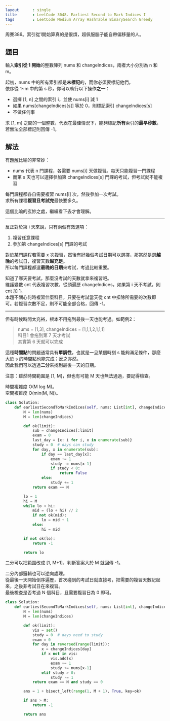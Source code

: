 ```yaml
---
layout      : single
title       : LeetCode 3048. Earliest Second to Mark Indices I
tags        : LeetCode Medium Array HashTable BinarySearch Greedy
---
```

周賽386。索引從1開始算真的是很煩，超佩服腦子能自帶偏移量的人。  

## 題目

輸入**索引從 1 開始**的整數陣列 nums 和 changeIndices，兩者大小分別為 n 和 m。  

起初，nums 中的所有索引都是**未標記**的，而你必須要標記他們。  
依序從 1\~m 中的第 s 秒，你可以執行以下操作**之一**：  

- 選擇 [1, n] 之間的索引 i，並使 nums[i] 減 1  
- 如果 nums[changeIndices[s]] 等於 0，則標記索引 changeIndices[s]  
- 不做任何事  

求 [1, m] 之間的一個整數，代表在最佳情況下，能夠標記**所有**索引的**最早秒數**。若無法全部標記則回傳 -1。  

## 解法

有[題解](https://leetcode.cn/problems/earliest-second-to-mark-indices-i/solutions/2653101/er-fen-da-an-pythonjavacgo-by-endlessche-or61/)比喻的非常妙：  

- nums 代表 n 門課程，各需要 nums[i] 天做複習。每天只能複習一門課程  
- 而第 s 天也可以選擇參加第 changeIndices[s] 門課的考試，但考試就不能複習  

每門課程都各自需要複習 nums[i] 次，然後參加一次考試。  
求所有課程**複習且考試完**最快要多久。  

這個比喻的玄妙之處，繼續看下去才會理解。  

---

反正對於第 i 天來說，只有兩個有效選項：  

1. 複習任意課程  
2. 參加第 changeIndices[s] 門課的考試  

對於某門課程若需要 x 次複習，然後有好幾個考試日期可以選擇，那當然是選**越晚**的考試日，複習天數**越充足**。  
所以每門課程都選**最晚的日期**來考試，考過比較重要。  

知道了哪天要考試，那麼沒考試的天數就拿來複習吧。  
維護變數 cnt 代表複習次數，從頭遍歷 changeIndices，如果第 i 天不考試，則 cnt 加 1。  
本題不關心何時複習什麼科目，只要在考試當天從 cnt 中扣除所需要的次數即可。若複習次數不足，則不可能全部合格，回傳 -1。  

---

但有時候時間太充裕，根本不用拖到最後一天也能考過。如範例2：  
> nums = [1,3], changeIndices = [1,1,1,2,1,1,1]  
> 科目1 會拖到第 7 天才考試  
> 其實第 6 天就可以完成  

這種**時間點**的問題通常具有**單調性**，也就是一旦某個時刻 s 能夠滿足條件，那麼大於 s 的時間點也能完成；反之亦然。  
因此我們可以透過**二分**來找到最後一天的日期。  

注意：雖然時間範圍是 [1, M]，但也有可能 M 天也無法通過，要記得檢查。  

時間複雜度 O(M log M)。  
空間複雜度 O(min(M, N))。  

```python
class Solution:
    def earliestSecondToMarkIndices(self, nums: List[int], changeIndices: List[int]) -> int:
        N = len(nums)
        M = len(changeIndices)

        def ok(limit):
            sub = changeIndices[:limit]
            exam = 0
            last_day = {x: i for i, x in enumerate(sub)}
            study = 0  # days can study
            for day, x in enumerate(sub):
                if day == last_day[x]:
                    exam += 1
                    study -= nums[x-1]
                    if study < 0:
                        return False
                else:
                    study += 1
            return exam == N

        lo = 1
        hi = M
        while lo < hi:
            mid = (lo + hi) // 2
            if not ok(mid):
                lo = mid + 1
            else:
                hi = mid

        if not ok(lo):
            return -1

        return lo

```

二分可以把範圍改成 [1, M+1]，判斷答案大於 M 就回傳 -1。  

二分內部邏輯也可以逆向處理。  
從最後一天開始倒序遍歷，首次碰到的考試日就直接考，把需要的複習天數記起來，之後非考試日在來複習。  
最後檢查是否考過 N 個科目，且需要複習日為 0 即可。  

```python
class Solution:
    def earliestSecondToMarkIndices(self, nums: List[int], changeIndices: List[int]) -> int:
        N = len(nums)
        M = len(changeIndices)

        def ok(limit):
            vis = set()
            study = 0  # days need to study
            exam = 0
            for day in reversed(range(limit)):
                x = changeIndices[day]
                if x not in vis:
                    vis.add(x)
                    exam += 1
                    study += nums[x-1]
                elif study > 0:
                    study -= 1
            return exam == N and study == 0

        ans = 1 + bisect_left(range(1, M + 1), True, key=ok)

        if ans > M:
            return -1

        return ans

```
